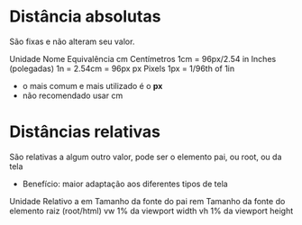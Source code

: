 # Distância absolutas <length>

São fixas e não alteram seu valor.

Unidade     Nome                Equivalência
cm          Centímetros         1cm = 96px/2.54
in          Inches (polegadas)  1n = 2.54cm = 96px
px          Pixels              1px = 1/96th of 1in

* o mais comum e mais utilizado é o **px**
* não recomendado usar cm

# Distâncias relativas

São relativas a algum outro valor, pode ser o elemento pai, ou root, ou da tela

* Benefício: maior adaptação aos diferentes tipos de tela

Unidade     Relativo a
em          Tamanho da fonte do pai
rem         Tamanho da fonte do elemento raiz (root/html)
vw          1% da viewport width
vh          1% da viewport height